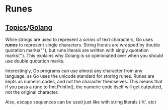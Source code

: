 # Runes

## [Topics](../../../topics.md)/[Golang](../index.md)

While strings are used to represent a _series_ of text characters, Go uses **_runes_** to represent single characters.
String literals are wrapped by double quotation marks(""), but rune literals are written with singly quotation marks('').
This explains why Golang is so opinionated over when you should use double quotation marks.

Interestingly, Go programs can use almost any character from any language, as Go uses the unicode standard for storing runes.
Runes are kepts as numeric codes, and not the character themselves. This means that if you pass a rune to fmt.Println(), the numeric code itself will get outputted, not the original character.

Also, escape sequences can be used just like with string literals ('\t', etc)

